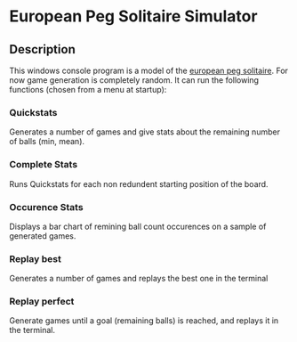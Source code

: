 # European Peg Solitaire Simulator

## Description
This windows console program is a model of the [european peg solitaire](https://en.wikipedia.org/wiki/Peg_solitaire "Wikipedia - Peg solitaire"). 
For now game generation is completely random. 
It can run the following functions (chosen from a menu at startup):

### Quickstats
Generates a number of games and give stats about the remaining number of balls (min, mean).

### Complete Stats
Runs Quickstats for each non redundent starting position of the board.

### Occurence Stats
Displays a bar chart of remining ball count occurences on a sample of generated games.

### Replay best
Generates a number of games and replays the best one in the terminal

### Replay perfect
Generate games until a goal (remaining balls) is reached, and replays it in the terminal.
